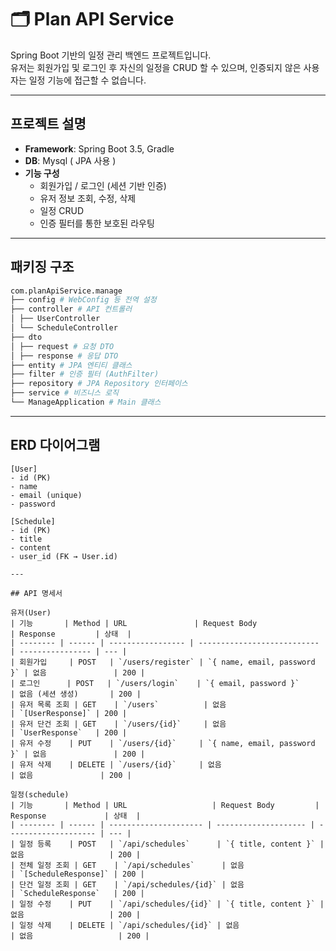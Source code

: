 # 🗂️ Plan API Service

Spring Boot 기반의 일정 관리 백엔드 프로젝트입니다.  
유저는 회원가입 및 로그인 후 자신의 일정을 CRUD 할 수 있으며, 인증되지 않은 사용자는 일정 기능에 접근할 수 없습니다.

---

## 프로젝트 설명

- **Framework**: Spring Boot 3.5, Gradle
- **DB**: Mysql ( JPA 사용 )
- **기능 구성**
  - 회원가입 / 로그인 (세션 기반 인증)
  - 유저 정보 조회, 수정, 삭제
  - 일정 CRUD
  - 인증 필터를 통한 보호된 라우팅

---

## 패키징 구조

```bash
com.planApiService.manage
├── config # WebConfig 등 전역 설정
├── controller # API 컨트롤러
│ ├── UserController
│ └── ScheduleController
├── dto
│ ├── request # 요청 DTO
│ ├── response # 응답 DTO
├── entity # JPA 엔티티 클래스
├── filter # 인증 필터 (AuthFilter)
├── repository # JPA Repository 인터페이스
├── service # 비즈니스 로직
└── ManageApplication # Main 클래스
```

---

## ERD 다이어그램

```plaintext
[User]
- id (PK)
- name
- email (unique)
- password

[Schedule]
- id (PK)
- title
- content
- user_id (FK → User.id)

---

## API 명세서

유저(User)
| 기능       | Method | URL               | Request Body                | Response         | 상태  |
| -------- | ------ | ----------------- | --------------------------- | ---------------- | --- |
| 회원가입     | POST   | `/users/register` | `{ name, email, password }` | 없음               | 200 |
| 로그인      | POST   | `/users/login`    | `{ email, password }`       | 없음 (세션 생성)       | 200 |
| 유저 목록 조회 | GET    | `/users`          | 없음                          | `[UserResponse]` | 200 |
| 유저 단건 조회 | GET    | `/users/{id}`     | 없음                          | `UserResponse`   | 200 |
| 유저 수정    | PUT    | `/users/{id}`     | `{ name, email, password }` | 없음               | 200 |
| 유저 삭제    | DELETE | `/users/{id}`     | 없음                          | 없음               | 200 |

일정(schedule)
| 기능       | Method | URL                   | Request Body         | Response             | 상태  |
| -------- | ------ | --------------------- | -------------------- | -------------------- | --- |
| 일정 등록    | POST   | `/api/schedules`      | `{ title, content }` | 없음                   | 200 |
| 전체 일정 조회 | GET    | `/api/schedules`      | 없음                   | `[ScheduleResponse]` | 200 |
| 단건 일정 조회 | GET    | `/api/schedules/{id}` | 없음                   | `ScheduleResponse`   | 200 |
| 일정 수정    | PUT    | `/api/schedules/{id}` | `{ title, content }` | 없음                   | 200 |
| 일정 삭제    | DELETE | `/api/schedules/{id}` | 없음                   | 없음                   | 200 |
